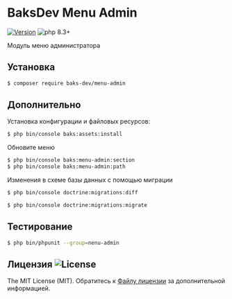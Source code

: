 # BaksDev Menu Admin

[![Version](https://img.shields.io/badge/version-7.1.15-blue)](https://github.com/baks-dev/menu-admin/releases)
![php 8.3+](https://img.shields.io/badge/php-min%208.3-red.svg)

Модуль меню администратора

## Установка

``` bash
$ composer require baks-dev/menu-admin
```

## Дополнительно

Установка конфигурации и файловых ресурсов:

``` bash
$ php bin/console baks:assets:install
```

Обновите меню


``` bash
$ php bin/console baks:menu-admin:section
$ php bin/console baks:menu-admin:path

```

Изменения в схеме базы данных с помощью миграции

``` bash
$ php bin/console doctrine:migrations:diff

$ php bin/console doctrine:migrations:migrate
```

## Тестирование

``` bash
$ php bin/phpunit --group=nenu-admin
```

## Лицензия ![License](https://img.shields.io/badge/MIT-green)

The MIT License (MIT). Обратитесь к [Файлу лицензии](LICENSE.md) за дополнительной информацией.

